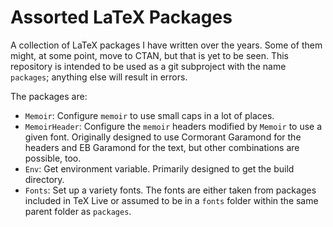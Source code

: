 # Assorted LaTeX Packages

A collection of LaTeX packages I have written over the years.
Some of them might, at some point, move to CTAN, but that is yet to be seen.
This repository is intended to be used as a git subproject with the name `packages`; anything else will result in errors.

The packages are:

- `Memoir`: Configure `memoir` to use small caps in a lot of places.
- `MemoirHeader`: Configure the `memoir` headers modified by `Memoir` to use a given font. Originally designed to use Cormorant Garamond for the headers and EB Garamond for the text, but other combinations are possible, too.
- `Env`: Get environment variable. Primarily designed to get the build directory.
- `Fonts`: Set up a variety fonts. The fonts are either taken from packages included in TeX Live or assumed to be in a `fonts` folder within the same parent folder as `packages`.
